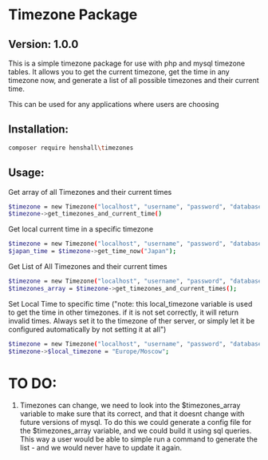 # Timezone Package
## Version: 1.0.0

This is a simple timezone package for use with php and mysql timezone tables. 
It allows you to get the current timezone, get the time in any timezone now,
and generate a list of all possible timezones and their current time. 

This can be used for any applications where users are choosing 

## Installation:

```bash
composer require henshall\timezones
```

## Usage:

Get array of all Timezones and their current times
```bash
$timezone = new Timezone("localhost", "username", "password", "database_name", "local_timezone(optional)");
$timezone->get_timezones_and_current_time()
```

Get local current time in a specific timezone
```bash
$timezone = new Timezone("localhost", "username", "password", "database", "local_timezone(optional)");
$japan_time = $timezone->get_time_now("Japan");
```

Get List of All Timezones and their current times
```bash
$timezone = new Timezone("localhost", "username", "password", "database", "local_timezone(optional)");
$timezones_array = $timezone->get_timezones_and_current_times();
```


Set Local Time to specific time ("note: this local_timezone variable is used to get the time in other timezones. if it is not set correctly, it will return invalid times. Always set it to the timezone of ther server, or simply let it be configured automatically by not setting it at all")
```bash
$timezone = new Timezone("localhost", "username", "password", "database", "local_timezone(optional)");
$timezone->$local_timezone = "Europe/Moscow";
```


# TO DO:

1) Timezones can change, we need to look into the $timezones_array variable to make sure that
its correct, and that it doesnt change with future versions of mysql. To do this we could generate
a config file for the $timezones_array variable, and we could build it using sql queries. This way 
a user would be able to simple run a command to generate the list - and we would never have to update it again.



